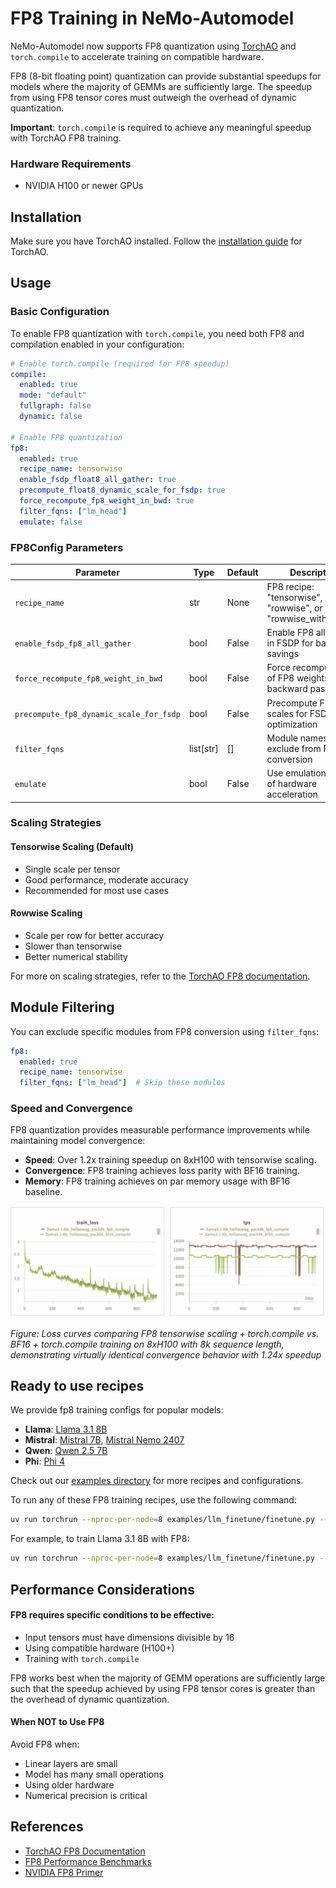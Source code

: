 # FP8 Training in NeMo-Automodel

NeMo-Automodel now supports FP8 quantization using [TorchAO](https://github.com/pytorch/ao) and `torch.compile` to accelerate training on compatible hardware.

FP8 (8-bit floating point) quantization can provide substantial speedups for models where the majority of GEMMs are sufficiently large. The speedup from using FP8 tensor cores must outweigh the overhead of dynamic quantization.

**Important**: `torch.compile` is required to achieve any meaningful speedup with TorchAO FP8 training.

### Hardware Requirements

- NVIDIA H100 or newer GPUs

## Installation

Make sure you have TorchAO installed. Follow the [installation guide](https://github.com/pytorch/ao?tab=readme-ov-file#-installation) for TorchAO.

## Usage

### Basic Configuration

To enable FP8 quantization with `torch.compile`, you need both FP8 and compilation enabled in your configuration:

```yaml
# Enable torch.compile (required for FP8 speedup)
compile:
  enabled: true
  mode: "default"
  fullgraph: false
  dynamic: false

# Enable FP8 quantization
fp8:
  enabled: true
  recipe_name: tensorwise
  enable_fsdp_float8_all_gather: true
  precompute_float8_dynamic_scale_for_fsdp: true
  force_recompute_fp8_weight_in_bwd: true
  filter_fqns: ["lm_head"]
  emulate: false
```

### FP8Config Parameters

| Parameter | Type | Default | Description |
|-----------|------|---------|-------------|
| `recipe_name` | str | None | FP8 recipe: "tensorwise", "rowwise", or "rowwise_with_gw_hp" |
| `enable_fsdp_fp8_all_gather` | bool | False | Enable FP8 all-gather in FSDP for bandwidth savings |
| `force_recompute_fp8_weight_in_bwd` | bool | False | Force recomputation of FP8 weights in backward pass |
| `precompute_fp8_dynamic_scale_for_fsdp` | bool | False | Precompute FP8 scales for FSDP optimization |
| `filter_fqns` | list[str] | [] | Module names to exclude from FP8 conversion |
| `emulate` | bool | False | Use emulation instead of hardware acceleration |

### Scaling Strategies

#### Tensorwise Scaling (Default)
- Single scale per tensor
- Good performance, moderate accuracy
- Recommended for most use cases


#### Rowwise Scaling
- Scale per row for better accuracy
- Slower than tensorwise
- Better numerical stability


For more on scaling strategies, refer to the [TorchAO FP8 documentation](https://github.com/pytorch/ao/tree/main/torchao/float8).

## Module Filtering

You can exclude specific modules from FP8 conversion using `filter_fqns`:

```yaml
fp8:
  enabled: true
  recipe_name: tensorwise
  filter_fqns: ["lm_head"]  # Skip these modules
```

### Speed and Convergence

FP8 quantization provides measurable performance improvements while maintaining model convergence:

- **Speed**: Over 1.2x training speedup on 8xH100 with tensorwise scaling.
- **Convergence**: FP8 training achieves loss parity with BF16 training.
- **Memory**: FP8 training achieves on par memory usage with BF16 baseline.

<img src="fp8_convergence.jpg" alt="FP8 Convergence Comparison" width="600px" />

*Figure: Loss curves comparing FP8 tensorwise scaling + torch.compile vs. BF16 + torch.compile training on 8xH100 with 8k sequence length, demonstrating virtually identical convergence behavior with 1.24x speedup*

## Ready to use recipes
We provide fp8 training configs for popular models:

- **Llama**: [Llama 3.1 8B](https://github.com/NVIDIA/NeMo-Automodel/blob/main/examples/llm_finetune/llama/llama3_1_8b_hellaswag_fp8.yaml)
- **Mistral**: [Mistral 7B](https://github.com/NVIDIA/NeMo-Automodel/blob/main/examples/llm_finetune/mistral/mistral_7b_hellaswag_fp8.yaml), [Mistral Nemo 2407](https://github.com/NVIDIA/NeMo-Automodel/blob/main/examples/llm_finetune/mistral/mistral_nemo_2407_hellaswag_fp8.yaml) 
- **Qwen**: [Qwen 2.5 7B](https://github.com/NVIDIA/NeMo-Automodel/blob/main/examples/llm_finetune/qwen/qwen2_5_7b_hellaswag_fp8.yaml)
- **Phi**: [Phi 4](https://github.com/NVIDIA/NeMo-Automodel/blob/main/examples/llm_finetune/phi/phi_4_hellaswag_fp8.yaml)

Check out our [examples directory](https://github.com/NVIDIA/NeMo-Automodel/tree/main/examples/llm_finetune/) for more recipes and configurations.

To run any of these FP8 training recipes, use the following command:

```bash
uv run torchrun --nproc-per-node=8 examples/llm_finetune/finetune.py --config <path-to-config.yaml>
```

For example, to train Llama 3.1 8B with FP8:
```bash
uv run torchrun --nproc-per-node=8 examples/llm_finetune/finetune.py --config examples/llm_finetune/llama/llama3_1_8b_hellaswag_fp8.yaml
```


## Performance Considerations

#### FP8 requires specific conditions to be effective:
- Input tensors must have dimensions divisible by 16 
- Using compatible hardware (H100+)
- Training with `torch.compile`

FP8 works best when the majority of GEMM operations are sufficiently large such that the speedup achieved by using FP8 tensor cores is greater than the overhead of dynamic quantization.

#### When NOT to Use FP8

Avoid FP8 when:
- Linear layers are small
- Model has many small operations
- Using older hardware
- Numerical precision is critical



## References

- [TorchAO FP8 Documentation](https://github.com/pytorch/ao/tree/main/torchao/float8)
- [FP8 Performance Benchmarks](https://github.com/pytorch/ao/tree/main/torchao/float8#performance)
- [NVIDIA FP8 Primer](https://docs.nvidia.com/deeplearning/transformer-engine/user-guide/examples/fp8_primer.html) 